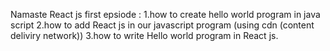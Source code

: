 Namaste React js first epsiode : 1.how to create hello world program in java script 
2.how to add React js in our javascript program (using cdn (content deliviry network))
3.how to write Hello world program in React js.
